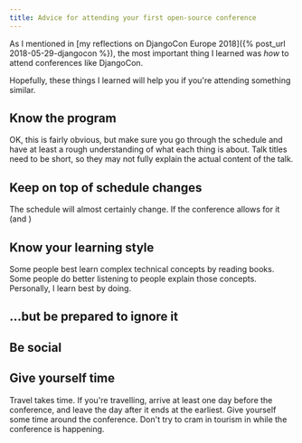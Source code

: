 ```yaml
---
title: Advice for attending your first open-source conference
---
```


As I mentioned in [my reflections on DjangoCon Europe 2018]({% post_url 2018-05-29-djangocon %}), the most important thing I learned was *how* to attend conferences like DjangoCon.

Hopefully, these things I learned will help you if you're attending something similar.

## Know the program

OK, this is fairly obvious, but make sure you go through the schedule and have at least a rough understanding of what each thing is about. Talk titles need to be short, so they may not fully explain the actual content of the talk.

## Keep on top of schedule changes

The schedule will almost certainly change. If the conference allows for it (and )

## Know your learning style

Some people best learn complex technical concepts by reading books. Some people do better listening to people explain those concepts. Personally, I learn best by doing.

## …but be prepared to ignore it

## Be social

## Give yourself time

Travel takes time. If you're travelling, arrive at least one day before the conference, and leave the day after it ends at the earliest. Give yourself some time around the conference. Don't try to cram in tourism in while the conference is happening.
